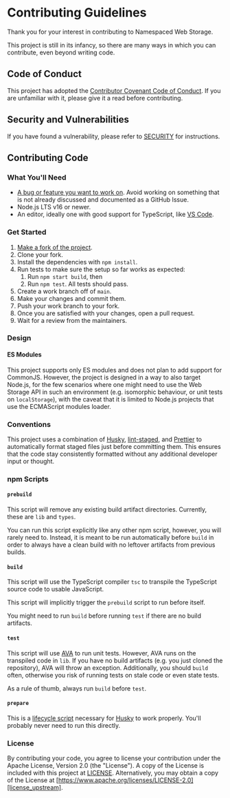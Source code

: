 # Contributing Guidelines
Thank you for your interest in contributing to Namespaced Web Storage.

This project is still in its infancy, so there are many ways in which you can
contribute, even beyond writing code.

## Code of Conduct
This project has adopted the [Contributor Covenant Code of Conduct][code_of_conduct].
If you are unfamiliar with it, please give it a read before contributing.

## Security and Vulnerabilities
If you have found a vulnerability, please refer to [SECURITY][security] for
instructions.

## Contributing Code
### What You'll Need
- [A bug or feature you want to work on][issues_help_wanted]. Avoid working on
something that is not already discussed and documented as a GitHub Issue.
- Node.js LTS v16 or newer.
- An editor, ideally one with good support for TypeScript, like [VS Code][vs_code].

### Get Started
1. [Make a fork of the project][fork].
2. Clone your fork.
3. Install the dependencies with `npm install`.
4. Run tests to make sure the setup so far works as expected:
   1. Run `npm start build`, then
   2. Run `npm test`. All tests should pass.
5. Create a work branch off of `main`.
6. Make your changes and commit them.
7. Push your work branch to your fork.
8. Once you are satisfied with your changes, open a pull request.
9. Wait for a review from the maintainers.

### Design
#### ES Modules
This project supports only ES modules and does not plan to add support for
CommonJS. However, the project is designed in a way to also target Node.js, for
the few scenarios where one might need to use the Web Storage API in such an
environment (e.g. isomorphic behaviour, or unit tests on `localStorage`), with
the caveat that it is limited to Node.js projects that use the ECMAScript
modules loader.

### Conventions
This project uses a combination of [Husky][husky], [lint-staged][lint_staged],
and [Prettier][prettier] to automatically format staged files just before
committing them. This ensures that the code stay consistently formatted without
any additional developer input or thought.

### npm Scripts
#### `prebuild`
This script will remove any existing build artifact directories. Currently,
these are `lib` and `types`.

You can run this script explicitly like any other
npm script, however, you will rarely need to. Instead, it is meant to be run
automatically before `build` in order to always have a clean build with no
leftover artifacts from previous builds.

#### `build`
This script will use the TypeScript compiler `tsc` to transpile the TypeScript
source code to usable JavaScript.

This script will implicitly trigger the `prebuild` script to run before itself.

You might need to run `build` before running `test` if there are no build
artifacts.

#### `test`
This script will use [AVA][ava] to run unit tests. However, AVA runs on the
transpiled code in `lib`. If you have no build artifacts (e.g. you just cloned
the repository), AVA will throw an exception. Additionally, you should `build`
often, otherwise you risk of running tests on stale code or even state tests.

As a rule of thumb, always run `build` before `test`.

#### `prepare`
This is a [lifecycle script][npm_lifecycle_scripts] necessary for [Husky][husky]
to work properly. You'll probably never need to run this directly. 

### License
By contributing your code, you agree to license your contribution under the
Apache License, Version 2.0 (the "License"). A copy of the License is included
with this project at [LICENSE][license_local]. Alternatively, you may obtain a
copy of the License at [https://www.apache.org/licenses/LICENSE-2.0][license_upstream].

[fork]: https://github.com/prettygoodtech/namespaced-web-storage/fork
[vs_code]: https://code.visualstudio.com/
[issues_help_wanted]: https://github.com/prettygoodtech/namespaced-web-storage/labels/help%20wanted
[ava]: https://github.com/avajs/ava
[husky]: https://github.com/typicode/husky
[lint_staged]: https://github.com/okonet/lint-staged
[prettier]: https://prettier.io/
[npm_lifecycle_scripts]: https://docs.npmjs.com/cli/v9/using-npm/scripts#life-cycle-scripts
[code_of_conduct]: CODE_OF_CONDUCT.md
[security]: SECURITY.md
[license_local]: LICENSE
[license_upstream]: https://www.apache.org/licenses/LICENSE-2.0